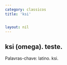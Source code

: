 ```yaml
---
category: classicos
title: 'ksi'


layout: nil
---
```


## ksi (omega). teste.

Palavras-chave: latino. ksi.

